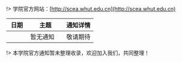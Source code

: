 !> 学院官方网站：[http://scea.whut.edu.cn](http://scea.whut.edu.cn)



| <div style="width:40px">日期</div> | <div style="width:80px">主题</div> | 通知详情 |
|  ---- |----  | ----  |
|  | 暂无通知 | 敬请期待

!> 本学院官方通知暂未整理收录，欢迎加入我们，共同整理！